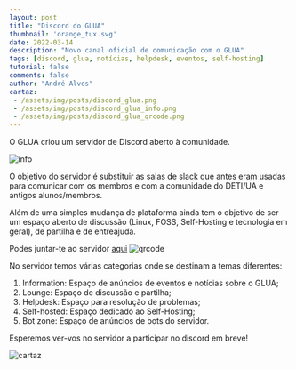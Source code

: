```yaml
---
layout: post
title: "Discord do GLUA"
thumbnail: 'orange_tux.svg'
date: 2022-03-14
description: "Novo canal oficial de comunicação com o GLUA"
tags: [discord, glua, notícias, helpdesk, eventos, self-hosting]
tutorial: false
comments: false
author: "André Alves"
cartaz: 
 - /assets/img/posts/discord_glua.png
 - /assets/img/posts/discord_glua_info.png
 - /assets/img/posts/discord_glua_qrcode.png
---
```


O GLUA criou um servidor de Discord aberto à comunidade. 

![info](/img/posts/discord_glua.png)

O objetivo do servidor é substituir as salas de slack que antes eram usadas para comunicar com os membros e com a comunidade do DETI/UA e antigos alunos/membros. 

Além de uma simples mudança de plataforma ainda tem o objetivo de ser um espaço aberto de discussão (Linux, FOSS, Self-Hosting e tecnologia em geral), de partilha e de entreajuda.

Podes juntar-te ao servidor [aqui](http://discord.gg/kTXAMkPqFS) 
![qrcode](/img/posts/discord_glua_qrcode.png)

No servidor temos várias categorias onde se destinam a temas diferentes:
1. Information: Espaço de anúncios de eventos e notícias sobre o GLUA;
2. Lounge: Espaço de discussão e partilha;
3. Helpdesk: Espaço para resolução de problemas;
4. Self-hosted: Espaço dedicado ao Self-Hosting;
5. Bot zone: Espaço de anúncios de bots do servidor.

Esperemos ver-vos no servidor a participar no discord em breve!

![cartaz](/img/posts/discord_glua.png)

